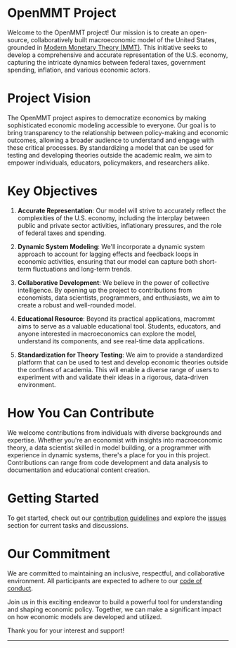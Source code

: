 # OpenMMT Project

Welcome to the OpenMMT project! Our mission is to create an open-source, collaboratively built macroeconomic model of the United States, grounded in [Modern Monetary Theory (MMT)](https://en.wikipedia.org/wiki/Modern_monetary_theory). This initiative seeks to develop a comprehensive and accurate representation of the U.S. economy, capturing the intricate dynamics between federal taxes, government spending, inflation, and various economic actors.

# Project Vision

The OpenMMT project aspires to democratize economics by making sophisticated economic modeling accessible to everyone. Our goal is to bring transparency to the relationship between policy-making and economic outcomes, allowing a broader audience to understand and engage with these critical processes. By standardizing a model that can be used for testing and developing theories outside the academic realm, we aim to empower individuals, educators, policymakers, and researchers alike.

# Key Objectives

1. **Accurate Representation**: Our model will strive to accurately reflect the complexities of the U.S. economy, including the interplay between public and private sector activities, inflationary pressures, and the role of federal taxes and spending.

2. **Dynamic System Modeling**: We'll incorporate a dynamic system approach to account for lagging effects and feedback loops in economic activities, ensuring that our model can capture both short-term fluctuations and long-term trends.

3. **Collaborative Development**: We believe in the power of collective intelligence. By opening up the project to contributions from economists, data scientists, programmers, and enthusiasts, we aim to create a robust and well-rounded model.

4. **Educational Resource**: Beyond its practical applications, macrommt aims to serve as a valuable educational tool. Students, educators, and anyone interested in macroeconomics can explore the model, understand its components, and see real-time data applications.

5. **Standardization for Theory Testing**: We aim to provide a standardized platform that can be used to test and develop economic theories outside the confines of academia. This will enable a diverse range of users to experiment with and validate their ideas in a rigorous, data-driven environment.

# How You Can Contribute

We welcome contributions from individuals with diverse backgrounds and expertise. Whether you're an economist with insights into macroeconomic theory, a data scientist skilled in model building, or a programmer with experience in dynamic systems, there's a place for you in this project. Contributions can range from code development and data analysis to documentation and educational content creation.

# Getting Started

To get started, check out our [contribution guidelines](Contributing-to-OpenMMT) and explore the [issues](https://github.com/chevannanayakkara/openmmt/issues) section for current tasks and discussions. 

# Our Commitment

We are committed to maintaining an inclusive, respectful, and collaborative environment. All participants are expected to adhere to our [code of conduct](CODE_OF_CONDUCT.md).

Join us in this exciting endeavor to build a powerful tool for understanding and shaping economic policy. Together, we can make a significant impact on how economic models are developed and utilized.

Thank you for your interest and support!

---
